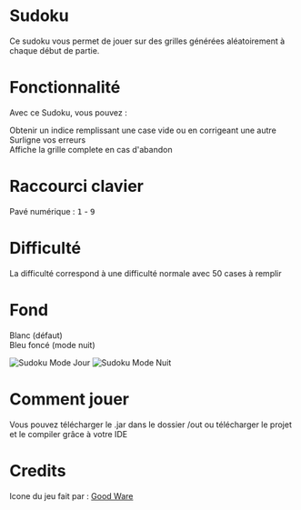 # Sudoku
Ce sudoku vous permet de jouer sur des grilles générées aléatoirement à chaque début de partie.

Fonctionnalité 
=
Avec ce Sudoku, vous pouvez :

Obtenir un indice remplissant une case vide ou en corrigeant une autre  
Surligne vos erreurs  
Affiche la grille complete en cas d'abandon   

Raccourci clavier
=
Pavé numérique : <kbd>1</kbd> - <kbd>9</kbd>

Difficulté  
=
La difficulté correspond à une difficulté normale avec 50 cases à remplir

Fond
=
Blanc (défaut)  
Bleu foncé (mode nuit)

![Sudoku Mode Jour](https://i.imgur.com/XjNPlmt.png)
![Sudoku Mode Nuit](https://i.imgur.com/P1Qx14B.png)

Comment jouer
=
Vous pouvez télécharger le .jar dans le dossier /out ou télécharger le projet et le compiler grâce à votre IDE

Credits 
=
Icone du jeu fait par : [Good Ware](https://www.flaticon.com/free-icon/random_2619053)
